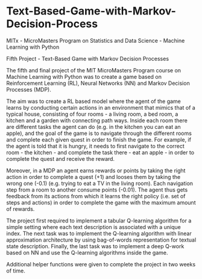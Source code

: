 # Text-Based-Game-with-Markov-Decision-Process
MITx - MicroMasters Program on Statistics and Data Science - Machine Learning with Python

Fifth Project - Text-Based Game with Markov Decision Processes

The fifth and final project of the MIT MicroMasters Program course on Machine Learning with Python was to create
a game based on Reinforcement Learning (RL), Neural Networks (NN) and Markov Decision Processes (MDP).

The aim was to create a RL based model where the agent of the game learns by conducting certain actions in an environment that mimics
that of a typical house, consisting of four rooms - a living room, a bed room, a kitchen and a garden with connecting path ways.
Inside each room there are different tasks the agent can do (e.g. in the kitchen you can eat an apple), and the goal of the game
is to navigate through the different rooms and complete each given quest in order to finish the game. For example, if the agent is told
that it is hungry, it needs to first navigate to the correct room - the kitchen - and complete the task there - eat an apple - in order
to complete the quest and receive the reward.

Moreover, in a MDP an agent earns rewards or points by taking the right action in order to complete a quest (+1) and
looses them by taking the wrong one (-0.1) (e.g. trying to eat a TV in the living room). Each navigation step from a room to another
consume points (-0.01). The agent thus gets feedback from its actions from which it learns the right policy (i.e. set of steps and actions)
in order to complete the game with the maximum amount of rewards.

The project first required to implement a tabular Q-learning algorithm for a simple setting where each text description is associated with
a unique index. The next task was to implement the Q-learning algorithm with linear approximation architecture by using bag-of-words
representation for textual state description. Finally, the last task was to implement a deep Q-work based on NN and use the Q-learning
algorithms inside the game.

Additional helper functions were given to complete the project in two weeks of time.
